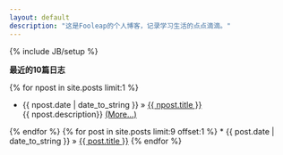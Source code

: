 ```yaml
---
layout: default
description: "这是Fooleap的个人博客，记录学习生活的点点滴滴。"
---
```

{% include JB/setup %}

**最近的10篇日志**

  {% for npost in site.posts limit:1 %}
  <ul><li>{{ npost.date | date_to_string }} &raquo; <a href="{{ npost.url }}" title="{{ npost.title }}" rel="bookmark">{{ npost.title }}</a></li>

  <div class="home1">  {{ npost.description}}
  <a href="{{ npost.url }}" title="Read More" rel="nofollow">(More...)</a></div></ul>
  {% endfor %}
  {% for post in site.posts limit:9 offset:1  %}
* {{ post.date | date_to_string }} &raquo; <a href="{{ BASE_PATH }}{{ post.url }}">{{ post.title }}</a>
  {% endfor %}
